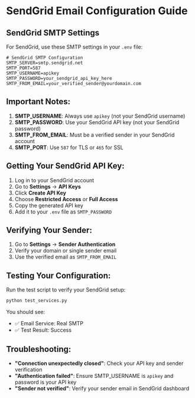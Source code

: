 # SendGrid Email Configuration Guide

## SendGrid SMTP Settings

For SendGrid, use these SMTP settings in your `.env` file:

```env
# SendGrid SMTP Configuration
SMTP_SERVER=smtp.sendgrid.net
SMTP_PORT=587
SMTP_USERNAME=apikey
SMTP_PASSWORD=your_sendgrid_api_key_here
SMTP_FROM_EMAIL=your_verified_sender@yourdomain.com
```

## Important Notes:

1. **SMTP_USERNAME**: Always use `apikey` (not your SendGrid username)
2. **SMTP_PASSWORD**: Use your SendGrid API key (not your SendGrid password)
3. **SMTP_FROM_EMAIL**: Must be a verified sender in your SendGrid account
4. **SMTP_PORT**: Use `587` for TLS or `465` for SSL

## Getting Your SendGrid API Key:

1. Log in to your SendGrid account
2. Go to **Settings** → **API Keys**
3. Click **Create API Key**
4. Choose **Restricted Access** or **Full Access**
5. Copy the generated API key
6. Add it to your `.env` file as `SMTP_PASSWORD`

## Verifying Your Sender:

1. Go to **Settings** → **Sender Authentication**
2. Verify your domain or single sender email
3. Use the verified email as `SMTP_FROM_EMAIL`

## Testing Your Configuration:

Run the test script to verify your SendGrid setup:

```bash
python test_services.py
```

You should see:
- ✅ Email Service: Real SMTP
- ✅ Test Result: Success

## Troubleshooting:

- **"Connection unexpectedly closed"**: Check your API key and sender verification
- **"Authentication failed"**: Ensure SMTP_USERNAME is `apikey` and password is your API key
- **"Sender not verified"**: Verify your sender email in SendGrid dashboard
